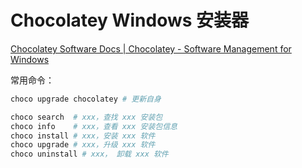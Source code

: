 # Chocolatey Windows 安装器

[Chocolatey Software Docs | Chocolatey - Software Management for Windows](https://docs.chocolatey.org/en-us/)

常用命令：

```sh
choco upgrade chocolatey # 更新自身

choco search  # xxx，查找 xxx 安装包
choco info    # xxx，查看 xxx 安装包信息
choco install # xxx，安装 xxx 软件
choco upgrade # xxx，升级 xxx 软件
choco uninstall # xxx， 卸载 xxx 软件

```
